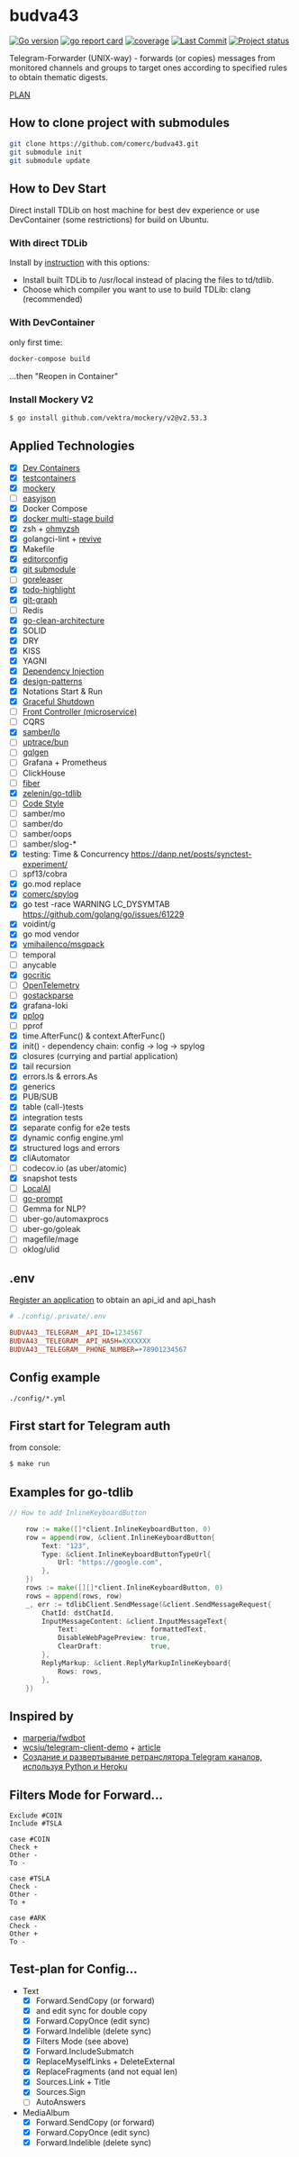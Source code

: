 # budva43

[![Go version](https://img.shields.io/github/go-mod/go-version/comerc/budva43)](https://go.dev/doc/install)
[![go report card](https://goreportcard.com/badge/github.com/comerc/budva43)](https://goreportcard.com/report/github.com/comerc/budva43)
[![coverage](https://img.shields.io/badge/coverage-61.0%25-yellow)](https://htmlpreview.github.io/?https://github.com/comerc/budva43/blob/main/.coverage/.html)
[![Last Commit](https://img.shields.io/github/last-commit/comerc/budva43)](https://github.com/comerc/budva43/commits/main/)
[![Project status](https://img.shields.io/github/release/comerc/budva43.svg?123)](https://github.com/comerc/budva43/releases/latest)

Telegram-Forwarder (UNIX-way) - forwards (or copies) messages from monitored channels and groups to target ones according to specified rules to obtain thematic digests.

[PLAN](./docs/PLAN.md)

## How to clone project with submodules

```bash
git clone https://github.com/comerc/budva43.git
git submodule init
git submodule update
```

## How to Dev Start

Direct install TDLib on host machine for best dev experience or use DevContainer (some restrictions) for build on Ubuntu.

### With direct TDLib

Install by [instruction](https://github.com/zelenin/go-tdlib/blob/master/README.md) with this options:

- Install built TDLib to /usr/local instead of placing the files to td/tdlib.
- Choose which compiler you want to use to build TDLib: clang (recommended)

### With DevContainer

only first time:
```bash
docker-compose build
```
...then "Reopen in Container"

### Install Mockery V2

```bash
$ go install github.com/vektra/mockery/v2@v2.53.3
```

## Applied Technologies

- [x] [Dev Containers](https://code.visualstudio.com/docs/devcontainers/containers)
- [x] [testcontainers](https://testcontainers.com/guides/getting-started-with-testcontainers-for-go/)
- [x] [mockery](https://github.com/vektra/mockery)
- [ ] [easyjson](https://github.com/mailru/easyjson)
- [x] Docker Compose
- [x] [docker multi-stage build](https://docs.docker.com/build/building/multi-stage/)
- [x] zsh + [ohmyzsh](https://ohmyz.sh/)
- [x] golangci-lint + [revive](https://revive.run/)
- [x] Makefile
- [x] [editorconfig](https://editorconfig.org/)
- [x] [git submodule](https://git-scm.com/book/en/v2/Git-Tools-Submodules)
- [ ] [goreleaser](https://goreleaser.com/)
- [x] [todo-highlight](https://marketplace.visualstudio.com/items?itemName=wayou.vscode-todo-highlight)
- [x] [git-graph](https://marketplace.visualstudio.com/items?itemName=mhutchie.git-graph)
- [ ] Redis
- [x] [go-clean-architecture](https://github.com/comerc/go-clean-architecture)
- [x] SOLID
- [x] DRY
- [x] KISS
- [x] YAGNI
- [x] [Dependency Injection](https://habr.com/ru/companies/vivid_money/articles/531822/)
- [x] [design-patterns](https://refactoring.guru/ru/design-patterns/go)
- [x] Notations Start & Run
- [x] [Graceful Shutdown](https://habr.com/ru/articles/771626/)
- [ ] [Front Controller (microservice)](https://en.wikipedia.org/wiki/Front_controller)
- [ ] CQRS
- [x] [samber/lo](https://github.com/samber/lo)
- [ ] [uptrace/bun](https://github.com/uptrace/bun)
- [ ] [gqlgen](https://gqlgen.com/)
- [ ] Grafana + Prometheus
- [ ] ClickHouse
- [ ] [fiber](https://gofiber.io/)
- [x] [zelenin/go-tdlib](https://github.com/zelenin/go-tdlib)
- [ ] [Code Style](https://github.com/quickwit-oss/quickwit/blob/206ebf791af78f11c562835a449df449b3a17e81/CODE_STYLE.md
)
- [ ] samber/mo
- [ ] samber/do
- [ ] samber/oops
- [ ] samber/slog-*
- [x] testing: Time & Concurrency https://danp.net/posts/synctest-experiment/
- [ ] spf13/cobra
- [x] go.mod replace
- [x] [comerc/spylog](https://github.com/comerc/spylog)
- [x] go test -race WARNING LC_DYSYMTAB https://github.com/golang/go/issues/61229
- [x] voidint/g
- [x] go mod vendor
- [x] [vmihailenco/msgpack](https://github.com/vmihailenco/msgpack)
- [ ] temporal
- [ ] anycable
- [x] [gocritic](https://habr.com/ru/articles/414739/)
- [ ] [OpenTelemetry](https://pkg.go.dev/go.opentelemetry.io/otel#section-readme)
- [ ] [gostackparse](https://github.com/DataDog/gostackparse)
- [x] grafana-loki
- [x] [pplog](https://github.com/michurin/human-readable-json-logging)
- [ ] pprof
- [x] time.AfterFunc() & context.AfterFunc()
- [x] init() - dependency chain: config -> log -> spylog
- [x] closures (currying and partial application)
- [x] tail recursion
- [x] errors.Is & errors.As
- [x] generics
- [x] PUB/SUB
- [x] table (call-)tests
- [x] integration tests
- [x] separate config for e2e tests
- [x] dynamic config engine.yml
- [x] structured logs and errors
- [x] cliAutomator
- [ ] codecov.io (as uber/atomic)
- [x] snapshot tests
- [ ] [LocalAI](https://github.com/mudler/LocalAI)
- [ ] [go-prompt](https://github.com/c-bata/go-prompt)
- [ ] Gemma for NLP?
- [ ] uber-go/automaxprocs
- [ ] uber-go/goleak
- [ ] magefile/mage
- [ ] oklog/ulid

## .env

[Register an application](https://my.telegram.org/apps) to obtain an api_id and api_hash

```ini
# ./config/.private/.env

BUDVA43__TELEGRAM__API_ID=1234567
BUDVA43__TELEGRAM__API_HASH=XXXXXXX
BUDVA43__TELEGRAM__PHONE_NUMBER=+78901234567
```

## Config example

`./config/*.yml`

## First start for Telegram auth

from console:

```bash
$ make run
```

<!--

## Old variants for Telegram auth (draft)

via web:

http://localhost:7007


or via docker:

```
$ make
$ make up
$ docker attach telegram-forwarder
```

but then we have problem with permissions (may be need docker rootless mode?):

```
$ sudo chmod -R 777 ./tdata
```

## Get chat list with limit (optional)

http://localhost:7007?limit=10

-->

## Examples for go-tdlib

```go
// How to add InlineKeyboardButton

	row := make([]*client.InlineKeyboardButton, 0)
	row = append(row, &client.InlineKeyboardButton{
		Text: "123",
		Type: &client.InlineKeyboardButtonTypeUrl{
			Url: "https://google.com",
		},
	})
	rows := make([][]*client.InlineKeyboardButton, 0)
	rows = append(rows, row)
	_, err := tdlibClient.SendMessage(&client.SendMessageRequest{
		ChatId: dstChatId,
		InputMessageContent: &client.InputMessageText{
			Text:                  formattedText,
			DisableWebPagePreview: true,
			ClearDraft:            true,
		},
		ReplyMarkup: &client.ReplyMarkupInlineKeyboard{
			Rows: rows,
		},
	})

```

## Inspired by

- [marperia/fwdbot](https://github.com/marperia/fwdbot)
- [wcsiu/telegram-client-demo](https://github.com/wcsiu/telegram-client-demo) + [article](https://wcsiu.github.io/2020/12/26/create-a-telegram-client-in-go-with-docker.html)
- [Создание и развертывание ретранслятора Telegram каналов, используя Python и Heroku](https://vc.ru/dev/158757-sozdanie-i-razvertyvanie-retranslyatora-telegram-kanalov-ispolzuya-python-i-heroku)

## Filters Mode for Forward...

```
Exclude #COIN
Include #TSLA

case #COIN
Check +
Other -
To -

case #TSLA
Check -
Other -
To +

case #ARK
Check -
Other +
To -
```

## Test-plan for Config...

- Text
  - [x] Forward.SendCopy (or forward)
  - [x] and edit sync for double copy
  - [x] Forward.CopyOnce (edit sync)
  - [x] Forward.Indelible (delete sync)
  - [x] Filters Mode (see above)
  - [x] Forward.IncludeSubmatch
  - [x] ReplaceMyselfLinks + DeleteExternal
  - [x] ReplaceFragments (and not equal len)
  - [x] Sources.Link + Title
  - [x] Sources.Sign
  - [ ] AutoAnswers
- MediaAlbum
  - [x] Forward.SendCopy (or forward)
  - [x] Forward.CopyOnce (edit sync)
  - [x] Forward.Indelible (delete sync)
